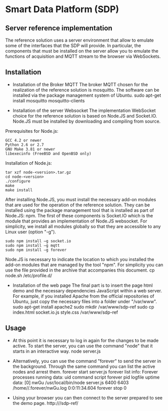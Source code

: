 Smart Data Platform (SDP)
==============

Server reference implementation
--------------
The reference solution uses a server environment that allow to emulate some of the interfaces that the SDP will provide. In particular, the components that must be installed on the server allow you to emulate the functions of acquisition and MQTT stream to the browser via WebSockets.

Installation
-----------

 *  Installation of the Broker MQTT
The broker MQTT chosen for the realization of the reference solution is mosquitto. The software can be installed via the package management system of Ubuntu.
    sudo apt-get install mosquitto mosquitto-clients

 *  Installation of the server Websocket
The implementation WebSocket choice for the reference solution is based on Node.JS and Socket.IO. 
Node.JS must be installed by downloading and compiling from source.

 Prerequisites for Node.js:

    GCC 4.2 or newer
    Python 2.6 or 2.7
    GNU Make 3.81 or newer
    libexecinfo (FreeBSD and OpenBSD only)

 Installation of Node.js:

    tar xzf node-<version>.tar.gz
    cd node-<version>
    ./configure
    make
    make install

 After installing Node.JS, you must install the necessary add-on modules that are used for the operation of the reference solution. They can be installed using the package management tool that is installed as part of Node.JS: npm. The first of these components is Socket.IO which is the module that provides an implementation of Node.JS websocket. For simplicity, we install all modules globally so that they are accessible to any Linux user (option "-g").

    sudo npm install –g socket.io
    sudo npm install –g mqtt
    sudo npm install –g forever

 Node.JS is necessary to indicate the location to which you installed the add-on modules that are managed by the tool "npm". For simplicity you can use the file provided in the archive that accompanies this document.
    cp node.sh /etc/profile.d/


 *  Installation of the web page
The final part is to insert the page html demo and the necessary dependencies JavaScript within a web server. For example, if you installed Apache from the official repositories of Ubuntu, just copy the necessary files into a folder under "/var/www".
    sudo apt-get install apache2
    sudo mkdir /var/www/sdp-ref
    sudo cp index.html socket.io.js style.css /var/www/sdp-ref

Usage
-----   
    
 *  At this point it is necessary to log in again for the changes to be made active. To start the server, you can use the command "node" that it starts in an interactive way.
    node server.js
    
 *  Alternatively, you can use the command "forever" to send the server in the background. Through the same command you can list the active nodes and arrest them.
    forever start server.js
    forever list
      info:    Forever processes running
      data:        uid  command             script    forever pid  logfile                       uptime        
      data:    [0] nwGu /usr/local/bin/node server.js 6400    6403 /home/<user>/.forever/nwGu.log 0:0:11:34.604
    forever stop 0
    
 *  Using your browser you can then connect to the server prepared to see the demo page.
    http://<indirizzo-server>/sdp-ref/    